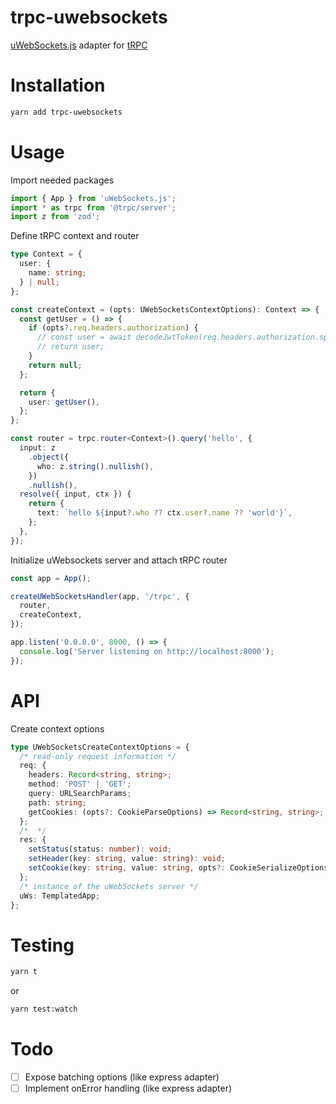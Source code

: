 # trpc-uwebsockets

[uWebSockets.js](https://github.com/uNetworking/uWebSockets.js) adapter for [tRPC](https://trpc.io/)

# Installation

```bash
yarn add trpc-uwebsockets
```

# Usage

Import needed packages

```typescript
import { App } from 'uWebSockets.js';
import * as trpc from '@trpc/server';
import z from 'zod';
```

Define tRPC context and router

```typescript
type Context = {
  user: {
    name: string;
  } | null;
};

const createContext = (opts: UWebSocketsContextOptions): Context => {
  const getUser = () => {
    if (opts?.req.headers.authorization) {
      // const user = await decodeJwtToken(req.headers.authorization.split(' ')[1])
      // return user;
    }
    return null;
  };

  return {
    user: getUser(),
  };
};

const router = trpc.router<Context>().query('hello', {
  input: z
    .object({
      who: z.string().nullish(),
    })
    .nullish(),
  resolve({ input, ctx }) {
    return {
      text: `hello ${input?.who ?? ctx.user?.name ?? 'world'}`,
    };
  },
});
```

Initialize uWebsockets server and attach tRPC router

```typescript
const app = App();

createUWebSocketsHandler(app, '/trpc', {
  router,
  createContext,
});

app.listen('0.0.0.0', 8000, () => {
  console.log('Server listening on http://localhost:8000');
});
```

# API

Create context options

```typescript
type UWebSocketsCreateContextOptions = {
  /* read-only request information */
  req: {
    headers: Record<string, string>;
    method: 'POST' | 'GET';
    query: URLSearchParams;
    path: string;
    getCookies: (opts?: CookieParseOptions) => Record<string, string>;
  };
  /*  */
  res: {
    setStatus(status: number): void;
    setHeader(key: string, value: string): void;
    setCookie(key: string, value: string, opts?: CookieSerializeOptions): void;
  };
  /* instance of the uWebSockets server */
  uWs: TemplatedApp;
};
```

# Testing

```bash
yarn t
```

or

```bash
yarn test:watch
```

# Todo

- [ ] Expose batching options (like express adapter)
- [ ] Implement onError handling (like express adapter)
